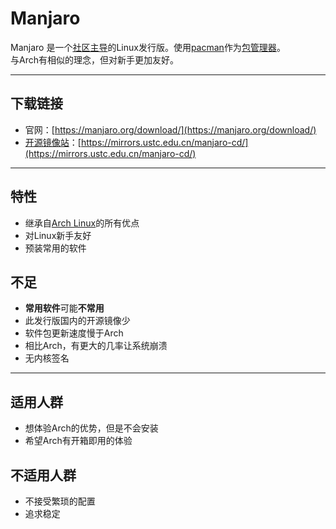# Manjaro

Manjaro 是一个[社区主导](../%E4%B8%80%E4%BA%9B%E6%A6%82%E5%BF%B5/%E7%A4%BE%E5%8C%BA%E6%94%AF%E6%8C%81.md)的Linux发行版。使用[pacman](../%E4%B8%80%E4%BA%9B%E8%BD%AF%E4%BB%B6%E5%8C%85%E7%AE%A1%E7%90%86%E5%99%A8/pacman.md)作为[包管理器](../%E4%B8%80%E4%BA%9B%E8%BD%AF%E4%BB%B6%E5%8C%85%E7%AE%A1%E7%90%86%E5%99%A8/%E8%BD%AF%E4%BB%B6%E5%8C%85%E7%AE%A1%E7%90%86%E5%99%A8.md)。  
与Arch有相似的理念，但对新手更加友好。

---

## 下载链接

- 官网：[https://manjaro.org/download/](https://manjaro.org/download/)
- [开源镜像站](../%E4%B8%80%E4%BA%9B%E6%A6%82%E5%BF%B5/%E5%BC%80%E6%BA%90%E9%95%9C%E5%83%8F%E7%AB%99.md)：[https://mirrors.ustc.edu.cn/manjaro-cd/](https://mirrors.ustc.edu.cn/manjaro-cd/)

---

## 特性

- 继承自[Arch Linux](./Arch.md)的所有优点
- 对Linux新手友好
- 预装常用的软件

## 不足

- **常用软件**可能**不常用**
- 此发行版国内的开源镜像少
- 软件包更新速度慢于Arch
- 相比Arch，有更大的几率让系统崩溃
- 无内核签名

---

## 适用人群

- 想体验Arch的优势，但是不会安装
- 希望Arch有开箱即用的体验

## 不适用人群

- 不接受繁琐的配置
- 追求稳定
